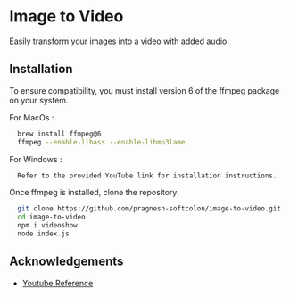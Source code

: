 
# Image to Video

Easily transform your images into a video with added audio.
## Installation

To ensure compatibility, you must install version 6 of the ffmpeg package on your system.

For MacOs :

```bash
  brew install ffmpeg@6
  ffmpeg --enable-libass --enable-libmp3lame
```
For Windows :

```bash 
  Refer to the provided YouTube link for installation instructions.
```



Once ffmpeg is installed, clone the repository:

```bash 
  git clone https://github.com/pragnesh-softcolon/image-to-video.git
  cd image-to-video
  npm i videoshow
  node index.js
```
    
## Acknowledgements

 - [Youtube Reference](https://www.youtube.com/watch?v=tEiuuQcVgjQ&ab_channel=CodingShiksha)

